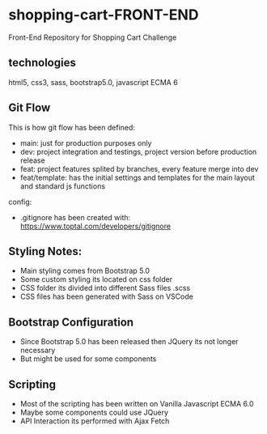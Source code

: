 # shopping-cart-FRONT-END
Front-End Repository for Shopping Cart Challenge

## technologies
html5, css3, sass, bootstrap5.0, javascript ECMA 6

## Git Flow
This is how git flow has been defined:
- main: just for production purposes only
- dev: project integration and testings, project version before production release
- feat: project features splited by branches, every feature merge into dev
- feat/template: has the initial settings and templates for the main layout and standard js functions

config:
- .gitignore has been created with: https://www.toptal.com/developers/gitignore

## Styling Notes:
- Main styling comes from Bootstrap 5.0
- Some custom styling its located on css folder
- CSS folder its divided into different Sass files .scss
- CSS files has been generated with Sass on VSCode

## Bootstrap Configuration
- Since Bootstrap 5.0 has been released then JQuery its not longer necessary
- But might be used for some components

## Scripting
- Most of the scripting has been written on Vanilla Javascript ECMA 6.0
- Maybe some components could use JQuery
- API Interaction its performed with Ajax Fetch

